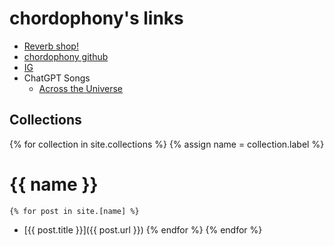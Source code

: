 # chordophony's links

- [Reverb shop!](https://reverb.com/shop/bs-gear-4?utm_source=rev-ios-app&utm_medium=ios-share&utm_campaign=shop&utm_content=1231466)
- [chordophony github](http://github.com/chordophony)
- [IG](http://instagram.com/chordophony)
- ChatGPT Songs
  - [Across the Universe](./songs/chatgpt/across_the_universe)

## Collections ##

{% for collection in site.collections %}
  {% assign name = collection.label %}
# {{ name }} #
    {% for post in site.[name] %}
  - [{{ post.title }}]({{ post.url }})
    {% endfor %}
{% endfor %}
